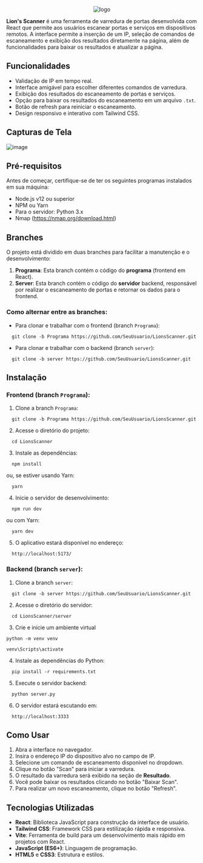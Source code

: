 

<div align="center">

![logo](https://github.com/user-attachments/assets/6fa6e59a-3da7-43d8-99f8-e1f0f3c66547)

</div>

**Lion's Scanner** é uma ferramenta de varredura de portas desenvolvida com React que permite aos usuários escanear portas e serviços em dispositivos remotos. A interface permite a inserção de um IP, seleção de comandos de escaneamento e exibição dos resultados diretamente na página, além de funcionalidades para baixar os resultados e atualizar a página.

## Funcionalidades

- Validação de IP em tempo real.
- Interface amigável para escolher diferentes comandos de varredura.
- Exibição dos resultados do escaneamento de portas e serviços.
- Opção para baixar os resultados do escaneamento em um arquivo `.txt`.
- Botão de refresh para reiniciar o escaneamento.
- Design responsivo e interativo com Tailwind CSS.

## Capturas de Tela

![image](https://github.com/user-attachments/assets/9d04257d-d876-4388-9f9c-1a22c1458fac)


## Pré-requisitos

Antes de começar, certifique-se de ter os seguintes programas instalados em sua máquina:

- Node.js v12 ou superior
- NPM ou Yarn
- Para o servidor: Python 3.x
- Nmap (https://nmap.org/download.html) 

## Branches

O projeto está dividido em duas branches para facilitar a manutenção e o desenvolvimento:

1. **Programa**: Esta branch contém o código do **programa** (frontend em React).
2. **Server**: Esta branch contém o código do **servidor** backend, responsável por realizar o escaneamento de portas e retornar os dados para o frontend.

### Como alternar entre as branches:

- Para clonar e trabalhar com o frontend (branch `Programa`):
```
  git clone -b Programa https://github.com/SeuUsuario/LionsScanner.git
```
- Para clonar e trabalhar com o backend (branch `server`):
```
  git clone -b server https://github.com/SeuUsuario/LionsScanner.git
```
## Instalação

### Frontend (branch `Programa`):

1. Clone a branch `Programa`:
```
  git clone -b Programa https://github.com/SeuUsuario/LionsScanner.git
```
2. Acesse o diretório do projeto:
```
  cd LionsScanner
```
3. Instale as dependências:
```
  npm install
```
  ou, se estiver usando Yarn:
```
  yarn
```
4. Inicie o servidor de desenvolvimento:
```
  npm run dev
```
  ou com Yarn:
```
  yarn dev
```
5. O aplicativo estará disponível no endereço:
```
  http://localhost:5173/
```
### Backend (branch `server`):

1. Clone a branch `server`:
```
  git clone -b server https://github.com/SeuUsuario/LionsScanner.git
```
2. Acesse o diretório do servidor:
```
  cd LionsScanner/server
```
3.  Crie e inicie um ambiente virtual

```
python -m venv venv

venv\Scripts\activate
```

4. Instale as dependências do Python:
```
  pip install -r requirements.txt
```
5. Execute o servidor backend:
```
  python server.py
```
6. O servidor estará escutando em:
```
  http://localhost:3333
```
## Como Usar

1. Abra a interface no navegador.
2. Insira o endereço IP do dispositivo alvo no campo de IP.
3. Selecione um comando de escaneamento disponível no dropdown.
4. Clique no botão "Scan" para iniciar a varredura.
5. O resultado da varredura será exibido na seção de **Resultado**.
6. Você pode baixar os resultados clicando no botão "Baixar Scan".
7. Para realizar um novo escaneamento, clique no botão "Refresh".


## Tecnologias Utilizadas

- **React**: Biblioteca JavaScript para construção da interface de usuário.
- **Tailwind CSS**: Framework CSS para estilização rápida e responsiva.
- **Vite**: Ferramenta de build para um desenvolvimento mais rápido em projetos com React.
- **JavaScript (ES6+)**: Linguagem de programação.
- **HTML5** e **CSS3**: Estrutura e estilos.

